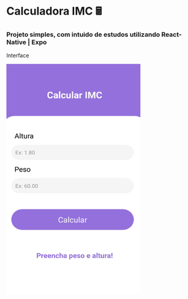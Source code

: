 
<h1> Calculadora IMC 🖩 </h1>


<h3>Projeto simples, com intuido de estudos utilizando React-Native | Expo</h3>

<p>Interface</p>

<img src="interface.jpeg" width="350" height="600">
